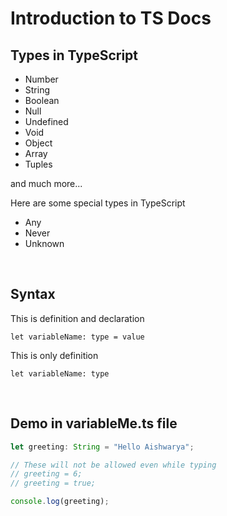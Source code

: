 # Introduction to TS Docs

**Types in TypeScript**
---

- Number
- String 
- Boolean
- Null
- Undefined
- Void
- Object 
- Array 
- Tuples

and much more...

Here are some special types in TypeScript 

- Any
- Never
- Unknown

<br>

**Syntax**
---

This is definition and declaration

```
let variableName: type = value
```

This is only definition

```
let variableName: type
```

<br>

**Demo in variableMe.ts file**
---

``` typescript
let greeting: String = "Hello Aishwarya";

// These will not be allowed even while typing
// greeting = 6;
// greeting = true; 

console.log(greeting);
```